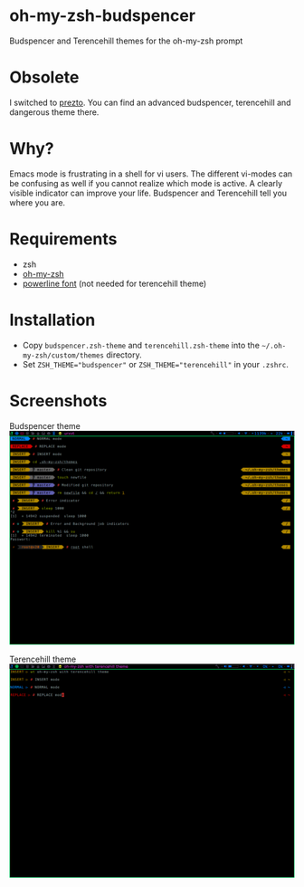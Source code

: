 oh-my-zsh-budspencer
====================

Budspencer and Terencehill themes for the oh-my-zsh prompt

# Obsolete
I switched to [prezto][3]. You can find an advanced budspencer, terencehill and
dangerous theme there.

# Why?
Emacs mode is frustrating in a shell for vi users. The different vi-modes can be
confusing as well if you cannot realize which mode is active. A clearly visible
indicator can improve your life. Budspencer and Terencehill tell you where you are.

# Requirements
* zsh
* [oh-my-zsh][1]
* [powerline font][2] (not needed for terencehill theme)

# Installation
* Copy ```budspencer.zsh-theme``` and ```terencehill.zsh-theme```
    into the ```~/.oh-my-zsh/custom/themes``` directory.
* Set ```ZSH_THEME="budspencer"``` or ```ZSH_THEME="terencehill"``` in your
    ```.zshrc```.

# Screenshots

Budspencer theme
![budspencer](https://raw.githubusercontent.com/tannhuber/oh-my-zsh-budspencer/master/budspencer.png)

Terencehill theme
![terencehill](https://raw.githubusercontent.com/tannhuber/oh-my-zsh-budspencer/master/terencehill.png)

[1]: https://github.com/robbyrussell/oh-my-zsh
[2]: https://github.com/Lokaltog/powerline-fonts
[3]: https://github.com/tannhuber/prezto/tree/everything
